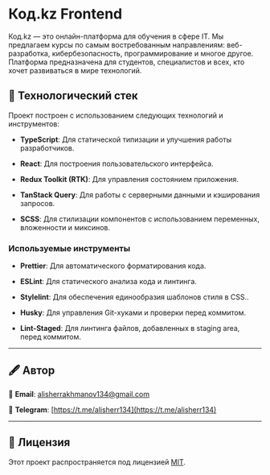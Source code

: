 # **Код.kz Frontend**

Код.kz — это онлайн-платформа для обучения в сфере IT. Мы предлагаем курсы по самым востребованным направлениям: веб-разработка, кибербезопасность, программирование и многое другое. Платформа предназначена для студентов, специалистов и всех, кто хочет развиваться в мире технологий.

## 🌌 **Технологический стек**

Проект построен с использованием следующих технологий и инструментов:

- **TypeScript**: Для статической типизации и улучшения работы разработчиков.

- **React**: Для построения пользовательского интерфейса.

- **Redux Toolkit (RTK)**: Для управления состоянием приложения.

- **TanStack Query**: Для работы с серверными данными и кэширования запросов.

- **SCSS**: Для стилизации компонентов с использованием переменных, вложенности и миксинов.

### **Используемые инструменты**

- **Prettier**: Для автоматического форматирования кода.

- **ESLint**: Для статического анализа кода и линтинга.

- **Stylelint**: Для обеспечения единообразия шаблонов стиля в CSS..

- **Husky**: Для управления Git-хуками и проверки перед коммитом.

- **Lint-Staged**: Для линтинга файлов, добавленных в staging area, перед коммитом.

---

## 🖋 Автор

📧 **Email**: [alisherrakhmanov134@gmail.com](mailto:alisherrakhmanov134@gmail.com)

💬 **Telegram**: [https://t.me/alisherr134](https://t.me/alisherr134)

---

## 📇 **Лицензия**

Этот проект распространяется под лицензией [MIT](./LICENSE).
